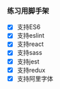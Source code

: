 ### 练习用脚手架
- [x] 支持ES6
- [x] 支持eslint
- [x] 支持react
- [x] 支持sass
- [x] 支持jest
- [x] 支持redux
- [x] 支持阿里字体
